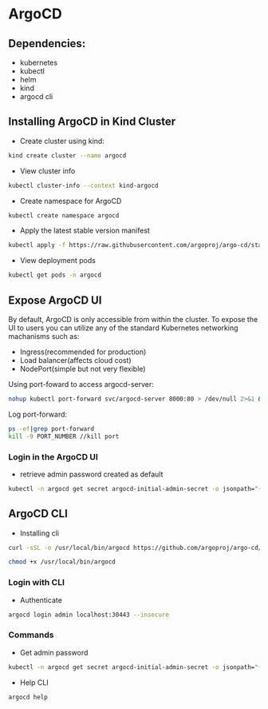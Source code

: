 # ArgoCD

## Dependencies:
- kubernetes
- kubectl
- helm
- kind
- argocd cli

## Installing ArgoCD in Kind Cluster
- Create cluster using kind:
```bash
kind create cluster --name argocd
```
- View cluster info
```bash
kubectl cluster-info --context kind-argocd
```
- Create namespace for ArgoCD
```bash
kubectl create namespace argocd
```
- Apply the latest stable version manifest
```bash
kubectl apply -f https://raw.githubusercontent.com/argoproj/argo-cd/stable/manifests/install.yaml --namespace argocd
```
- View deployment pods
```bash
kubectl get pods -n argocd
```

## Expose ArgoCD UI
By default, ArgoCD is only accessible from within the cluster. To expose the UI to users you can utilize any of the standard Kubernetes networking machanisms such as: 
- Ingress(recommended for production)
- Load balancer(affects cloud cost)
- NodePort(simple but not very flexible)

Using port-foward to access argocd-server:
```bash
nohup kubectl port-forward svc/argocd-server 8000:80 > /dev/null 2>&1 &
```
Log port-forward:
```bash
ps -ef|grep port-forward
kill -9 PORT_NUMBER //kill port
```

### Login in the ArgoCD UI
- retrieve admin password created as default
```bash
kubectl -n argocd get secret argocd-initial-admin-secret -o jsonpath="{.data.password}" | base64 -d > admin-pass.txt
```
## ArgoCD CLI

- Installing cli
```bash
curl -sSL -o /usr/local/bin/argocd https://github.com/argoproj/argo-cd/releases/download/v2.1.5/argocd-linux-amd64
```
```bash
chmod +x /usr/local/bin/argocd
```

### Login with CLI
- Authenticate
```bash
argocd login admin localhost:30443 --insecure
```
### Commands

- Get admin password
```bash
kubectl -n argocd get secret argocd-initial-admin-secret -o jsonpath="{.data.password}" | base64 -d > admin-pass.txt
```
- Help CLI
```bash
argocd help
```
